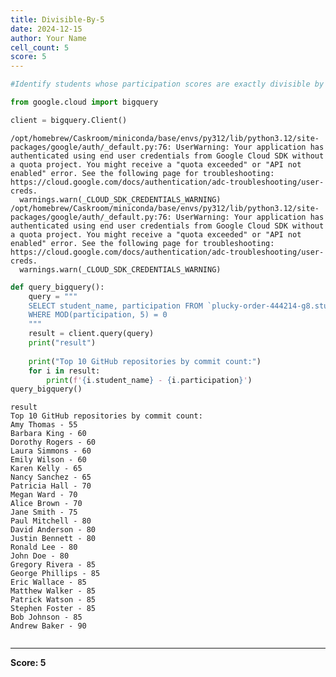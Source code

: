 ```yaml
---
title: Divisible-By-5
date: 2024-12-15
author: Your Name
cell_count: 5
score: 5
---
```


```python
#Identify students whose participation scores are exactly divisible by 5.
```


```python
from google.cloud import bigquery
```


```python
client = bigquery.Client()
```

    /opt/homebrew/Caskroom/miniconda/base/envs/py312/lib/python3.12/site-packages/google/auth/_default.py:76: UserWarning: Your application has authenticated using end user credentials from Google Cloud SDK without a quota project. You might receive a "quota exceeded" or "API not enabled" error. See the following page for troubleshooting: https://cloud.google.com/docs/authentication/adc-troubleshooting/user-creds. 
      warnings.warn(_CLOUD_SDK_CREDENTIALS_WARNING)
    /opt/homebrew/Caskroom/miniconda/base/envs/py312/lib/python3.12/site-packages/google/auth/_default.py:76: UserWarning: Your application has authenticated using end user credentials from Google Cloud SDK without a quota project. You might receive a "quota exceeded" or "API not enabled" error. See the following page for troubleshooting: https://cloud.google.com/docs/authentication/adc-troubleshooting/user-creds. 
      warnings.warn(_CLOUD_SDK_CREDENTIALS_WARNING)



```python
def query_bigquery():
    query = """
    SELECT student_name, participation FROM `plucky-order-444214-g8.student_data.student_data_madhuri` 
    WHERE MOD(participation, 5) = 0
    """
    result = client.query(query)
    print("result")
    
    print("Top 10 GitHub repositories by commit count:")
    for i in result:
        print(f'{i.student_name} - {i.participation}')
query_bigquery()
```

    result
    Top 10 GitHub repositories by commit count:
    Amy Thomas - 55
    Barbara King - 60
    Dorothy Rogers - 60
    Laura Simmons - 60
    Emily Wilson - 60
    Karen Kelly - 65
    Nancy Sanchez - 65
    Patricia Hall - 70
    Megan Ward - 70
    Alice Brown - 70
    Jane Smith - 75
    Paul Mitchell - 80
    David Anderson - 80
    Justin Bennett - 80
    Ronald Lee - 80
    John Doe - 80
    Gregory Rivera - 85
    George Phillips - 85
    Eric Wallace - 85
    Matthew Walker - 85
    Patrick Watson - 85
    Stephen Foster - 85
    Bob Johnson - 85
    Andrew Baker - 90



```python

```


---
**Score: 5**
